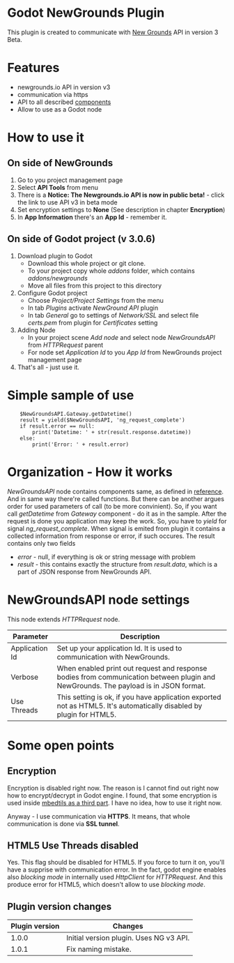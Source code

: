 # Godot NewGrounds Plugin
This plugin is created to communicate with [New Grounds](https://www.newgrounds.com) API in version 3 Beta.

# Features
* newgrounds.io API in version v3
* communication via https
* API to all described [components](http://www.newgrounds.io/help/components/)
* Allow to use as a Godot node

# How to use it
## On side of NewGrounds
1. Go to you project management page
2. Select **API Tools** from menu
3. There is a **Notice: The Newgrounds.io API is now in public beta!** - click the link to use API v3 in beta mode
4. Set encryption settings to **None** (See description in chapter **Encryption**)
5. In **App Information** there's an **App Id** - remember it.
## On side of Godot project (v 3.0.6)
1. Download plugin to Godot
   * Download this whole project or git clone.
   * To your project copy whole _addons_ folder, which contains _addons/newgrounds_
   * Move all files from this project to this directory
1. Configure Godot project
   * Choose _Project/Project Settings_ from the menu
   * In tab _Plugins_ activate _NewGround API_ plugin
   * In tab _General_ go to settings of _Network/SSL_ and select file _certs.pem_ from plugin for _Certificates_ setting
1. Adding Node
   * In your project scene _Add node_ and select node _NewGroundsAPI_ from _HTTPRequest_ parent
   * For node set _Application Id_ to you _App Id_ from NewGrounds project management page
1. That's all - just use it.

# Simple sample of use
```
	$NewGroundsAPI.Gateway.getDatetime()
	result = yield($NewGroundsAPI, 'ng_request_complete')
	if result.error == null:
		print('Datetime: ' + str(result.response.datetime))
	else:
		print('Error: ' + result.error)
```

# Organization - How it works
_NewGroundsAPI_ node contains components same, as defined in [reference]([http://www.newgrounds.io/help/components/).
And in same way there're called functions. But there can be another argues order for used parameters of call (to be more convinient).
So, if you want call _getDatetime_ from _Gateway_ component - do it as in the sample.
After the request is done you application may keep the work. So, you have to _yield_ for signal _ng\_request\_complete_.
When signal is emited from plugin it contains a collected information from response or error, if such occures.
The result contains only two fields
* _error_ - null, if everything is ok or string message with problem
* _result_ - this contains exactly the structure from _result.data_, which is a part of JSON response from NewGrounds API.

# NewGroundsAPI node settings
This node extends _HTTPRequest_ node.

Parameter | Description
------------ | -------------
Application Id | Set up your application Id. It is used to communication with NewGrounds.
Verbose | When enabled print out request and response bodies from communication between plugin and NewGrounds. The payload is in JSON format.
Use Threads | This setting is ok, if you have application exported not as HTML5. It's automatically disabled by plugin for HTML5.


# Some open points
## Encryption
Encryption is disabled right now. The reason is I cannot find out right now how to encrypt/decrypt in Godot engine.
I found, that some encryption is used inside [mbedtils as a third part](https://github.com/godotengine/godot/tree/master/thirdparty/mbedtls).
I have no idea, how to use it right now.

Anyway - I use communication via **HTTPS**. It means, that whole communication is done via **SSL tunnel**.

## HTML5 Use Threads disabled
Yes. This flag should be disabled for HTML5. If you force to turn it on, you'll have a supprise with communication error.
In the fact, godot engine enables also _blocking mode_ in internally used _HttpClient_ for _HTTPRequest_.
And this produce error for HTML5, which doesn't allow to use _blocking mode_.

## Plugin version changes

Plugin version | Changes
--- | ---
1.0.0 | Initial version plugin. Uses NG v3 API.
1.0.1 | Fix naming mistake.
